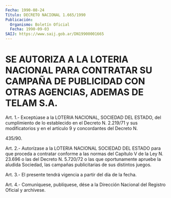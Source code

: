 ```yaml
---
Fecha: 1990-08-24
Título: DECRETO NACIONAL 1.665/1990
Publicación:
  Organismo: Boletín Oficial
  Fecha: 1990-09-03
SAIJ: https://www.saij.gob.ar/DN19900001665
---
```

# SE AUTORIZA A LA LOTERIA NACIONAL PARA CONTRATAR SU CAMPAÑA DE PUBLICIDAD CON OTRAS AGENCIAS, ADEMAS DE TELAM S.A.

<a id="1"></a>
Art. 1.- Exceptúase a la LOTERIA NACIONAL, SOCIEDAD DEL ESTADO, del  cumplimiento de lo establecido en el Decreto N. 2.219/71 y sus modificatorios  y  en  el  artículo 9 y concordantes del Decreto N.

435/90.

<a id="2"></a>
Art.  2.- Autorízase a la LOTERIA NACIONAL SOCIEDAD DEL ESTADO para que proceda  a  contratar conforme a las normas del Capítulo V de la Ley N. 23.696 o  las  del  Decreto  N.  5.720/72  o  las  que oportunamente apruebe la aludida Sociedad, las campañas publicitarias de sus distintos juegos.

<a id="3"></a>
Art.  3.-  El  presente tendrá vigencia a partir del día de la fecha.

<a id="4"></a>
Art. 4.- Comuníquese, publíquese, dése a la Dirección Nacional del Registro Oficial y archívese.